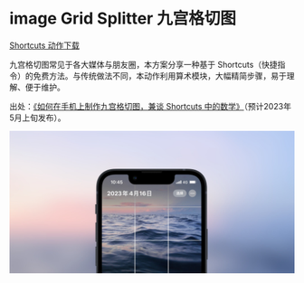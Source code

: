 # image Grid Splitter 九宫格切图

[Shortcuts 动作下载](https://www.icloud.com/shortcuts/138e7cde2b7d4327a2b0df4eecc6b5e9)

九宫格切图常见于各大媒体与朋友圈，本方案分享一种基于 Shortcuts（快捷指令）的免费方法。与传统做法不同，本动作利用算术模块，大幅精简步骤，易于理解、便于维护。

出处：[《如何在手机上制作九宫格切图，兼谈 Shortcuts 中的数学》](https://utgd.net/article/20142)（预计2023年5月上旬发布）。

![title](img.jpeg)